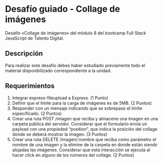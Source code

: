 # Desafío guiado - Collage de imágenes

Desafío «Collage de imágenes» del módulo 8 del bootcamp Full Stack JavaScript de Talento Digital.

## Descripción

Para realizar este desafío debes haber estudiado previamente todo el material disponibilizado correspondiente a la unidad.

## Requerimientos

1. Integrar express-fileupload a Express. (1 Punto)
2. Definir que el límite para la carga de imágenes es de 5MB. (2 Puntos)
3. Responder con un mensaje indicando que se sobrepasó el límite especificado. (2 Puntos)
4. Crear una ruta POST /imagen que reciba y almacene una imagen en una carpeta pública del servidor. Considerar que el formulario envía un payload con una propiedad “position”, que indica la posición del collage donde se deberá mostrar la imagen. (3 Puntos)
5. Crear una ruta DELETE /imagen/:nombre que reciba como parámetro el nombre de una imagen y la elimine de la carpeta en donde están siendo alojadas las imágenes. Considerar que esta interacción se ejecuta al hacer click en alguno de los números del collage. (2 Puntos)
